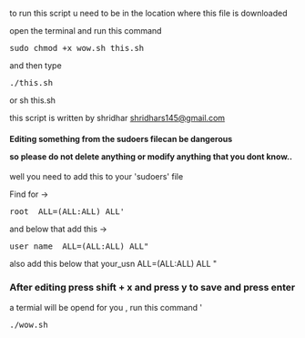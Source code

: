 to run this script u need to be in the location where this file is downloaded 

open the terminal and run this command 

<pre>sudo chmod +x wow.sh this.sh</pre>

and then type

<pre>./this.sh</pre> 


or sh this.sh 

 this script is written by shridhar shridhars145@gmail.com

<h4>Editing something from the sudoers filecan be dangerous

so please do not delete anything or modify anything that you dont know..
</h4>

well you need to add this to your 'sudoers' file

Find for ->  
<pre>root  ALL=(ALL:ALL) ALL'</pre> 

and below that add this -> 
<pre>user_name  ALL=(ALL:ALL) ALL"</pre>

also add this below that your_usn ALL=(ALL:ALL) ALL "

<h3>After editing press shift + x and press y to save and press enter </h3>

a termial will be opend for you , run this command '<pre>./wow.sh </pre>

